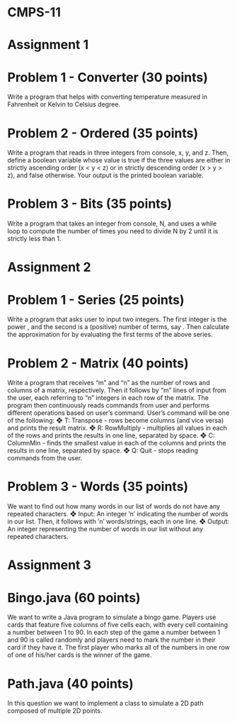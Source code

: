 # CMPS-11

# Assignment 1
# Problem 1 - Converter (30 points)
  Write a program that helps with converting temperature measured in Fahrenheit or Kelvin to
Celsius degree. 
  # Problem 2 - Ordered (35 points)
  Write a program that reads in three integers from console, x, y, and z. Then, define
a boolean variable whose value is true if the three values are either in strictly ascending order
(x < y < z) or in strictly descending order (x > y > z), and false otherwise. Your output is the
printed boolean variable.
# Problem 3 - Bits (35 points)
  Write a program that takes an integer from console, N, and uses a while loop to compute the
number of times you need to divide N by 2 until it is strictly less than 1. 


#  Assignment 2
  # Problem 1 - Series (25 points)
  Write a program that asks user to input two integers. The first integer is the power ,
and the second is a (positive) number of terms, say . Then calculate the approximation for
by evaluating the first terms of the above series.
  # Problem 2 - Matrix (40 points)
Write a program that receives “m” and “n” as the number of rows and columns of a
matrix, respectively. Then it follows by “m” lines of input from the user, each referring to “n”
integers in each row of the matrix.
The program then continuously reads commands from user and performs different
operations based on user’s command. User’s command will be one of the following:
  ❖ T: Transpose - rows become columns (and vice versa) and prints the result matrix.
  ❖ R: RowMultiply - multiplies all values in each of the rows and prints the results in
one line, separated by space.
  ❖ C: ColumnMin - finds the smallest value in each of the columns and prints the
results in one line, separated by space.
  ❖ Q: Quit - stops reading commands from the user.
  # Problem 3 - Words (35 points)
We want to find out how many words in our list of words do not have any repeated
characters. 
  ❖ Input: An integer ’n’ indicating the number of words in our list. Then, it follows
with ’n’ words/strings, each in one line.
 ❖ Output: An integer representing the number of words in our list without any
repeated characters.


#  Assignment 3
  # Bingo.java (60 points)
We want to write a Java program to simulate a bingo game. Players use cards that
feature five columns of five cells each, with every cell containing a number between 1 to 90.
In each step of the game a number between 1 and 90 is called randomly and players need to
mark the number in their card if they have it. The first player who marks all of the numbers
in one row of one of his/her cards is the winner of the game. 
  # Path.java (40 points)
In this question we want to implement a class to simulate a 2D path composed of
multiple 2D points. 
